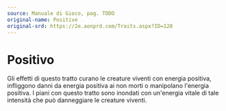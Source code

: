 ```yaml
---
source: Manuale di Gioco, pag. TODO
original-name: Positive
original-srd: https://2e.aonprd.com/Traits.aspx?ID=128
---
```


# Positivo

Gli effetti di questo tratto curano le creature viventi con energia positiva,
infliggono danni da energia positiva ai non morti o manipolano l'energia
positiva. I piani con questo tratto sono inondati con un'energia vitale di tale
intensità che può danneggiare le creature viventi.
